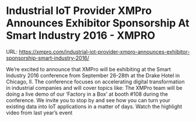 # Industrial IoT Provider XMPro Announces Exhibitor Sponsorship At Smart Industry 2016 - XMPRO

URL: https://xmpro.com/industrial-iot-provider-xmpro-announces-exhibitor-sponsorship-smart-industry-2016/

We’re excited to announce that XMPro will be exhibiting at the Smart Industry 2016 conference from September 26-28th at the Drake Hotel in Chicago, Il.
The conference focuses on accelerating digital transformation in industrial companies and will cover topics like:
The XMPro team will be doing a live demo of our ‘Factory in a Box’ at booth #108 during the conference. We invite you to stop by and see how you can turn your existing data into IoT applications in a matter of days.
Watch the highlight video from last year’s event
 